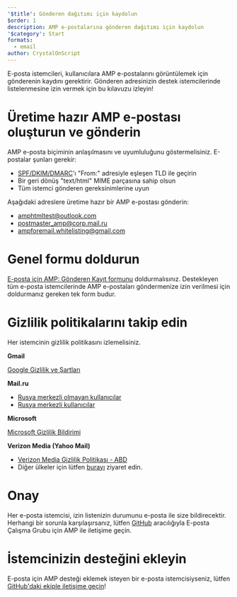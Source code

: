 ```yaml
---
'$title': Gönderen dağıtımı için kaydolun
$order: 1
description: AMP e-postalarına gönderen dağıtımı için kaydolun
'$category': Start
formats:
  - email
author: CrystalOnScript
---
```


E-posta istemcileri, kullanıcılara AMP e-postalarını görüntülemek için gönderenin kaydını gerektirir. Gönderen adresinizin destek istemcilerinde listelenmesine izin vermek için bu kılavuzu izleyin!

# Üretime hazır AMP e-postası oluşturun ve gönderin

AMP e-posta biçiminin anlaşılmasını ve uyumluluğunu göstermelisiniz. E-postalar şunları gerekir:

- [SPF/DKIM/DMARC](https://support.google.com/a/answer/33786?hl=en)'ı "From:" adresiyle eşleşen TLD ile geçirin
- Bir geri dönüş "text/html" MIME parçasına sahip olsun
- Tüm istemci gönderen gereksinimlerine uyun

Aşağıdaki adreslere üretime hazır bir AMP e-postası gönderin:

- amphtmltest@outlook.com
- postmaster_amp@corp.mail.ru
- ampforemail.whitelisting@gmail.com

# Genel formu doldurun

[E-posta için AMP: Gönderen Kayıt formunu](https://docs.google.com/forms/d/e/1FAIpQLSdso95e7UDLk_R-bnpzsAmuUMDQEMUgTErcfGGItBDkghHU2A/viewform?gxids=7628) doldurmalısınız. Destekleyen tüm e-posta istemcilerinde AMP e-postaları göndermenize izin verilmesi için doldurmanız gereken tek form budur.

# Gizlilik politikalarını takip edin

Her istemcinin gizlilik politikasını izlemelisiniz.

**Gmail**

[Google Gizlilik ve Şartları](https://policies.google.com/privacy)

**Mail.ru**

- [Rusya merkezli olmayan kullanıcılar](https://help.mail.ru/engmail-help/privacy)
- [Rusya merkezli kullanıcılar](https://agent.mail.ru/legal/privacypolicy/en)

**Microsoft**

[Microsoft Gizlilik Bildirimi](https://privacy.microsoft.com/en-us/privacystatement)

**Verizon Media (Yahoo Mail)**

- [Verizon Media Gizlilik Politikası - ABD](https://www.verizonmedia.com/policies/us/en/verizonmedia/privacy/index.html)
- Diğer ülkeler için lütfen [burayı](https://www.verizonmedia.com/policies/) ziyaret edin.

# Onay

Her e-posta istemcisi, izin listenizin durumunu e-posta ile size bildirecektir. Herhangi bir sorunla karşılaşırsanız, lütfen [GitHub](https://github.com/ampproject/wg-amp4email) aracılığıyla E-posta Çalışma Grubu için AMP ile iletişime geçin.

# İstemcinizin desteğini ekleyin

E-posta için AMP desteği eklemek isteyen bir e-posta istemcisiyseniz, lütfen [GitHub'daki ekiple iletişime geçin](https://github.com/ampproject/wg-amp4email/)!
